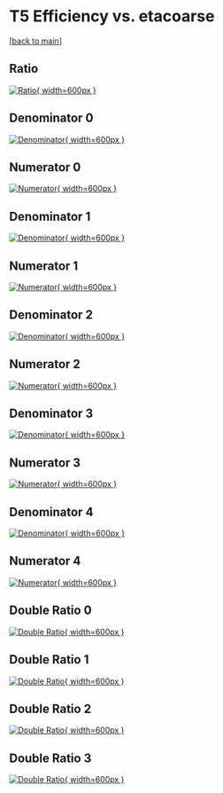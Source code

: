 # T5 Efficiency vs. etacoarse

[[back to main](./)]



## Ratio

[![Ratio](../mtv/var/T5_xtr_211_1_eff_etacoarse.png){ width=600px }](../mtv/var/T5_xtr_211_1_eff_etacoarse.pdf)

## Denominator 0

[![Denominator](../mtv/den/T5_xtr_211_1_eff_etacoarse_den0.png){ width=600px }](../mtv/den/T5_xtr_211_1_eff_etacoarse_den0.pdf)

## Numerator 0

[![Numerator](../mtv/num/T5_xtr_211_1_eff_etacoarse_num0.png){ width=600px }](../mtv/num/T5_xtr_211_1_eff_etacoarse_num0.pdf)

## Denominator 1

[![Denominator](../mtv/den/T5_xtr_211_1_eff_etacoarse_den1.png){ width=600px }](../mtv/den/T5_xtr_211_1_eff_etacoarse_den1.pdf)

## Numerator 1

[![Numerator](../mtv/num/T5_xtr_211_1_eff_etacoarse_num1.png){ width=600px }](../mtv/num/T5_xtr_211_1_eff_etacoarse_num1.pdf)

## Denominator 2

[![Denominator](../mtv/den/T5_xtr_211_1_eff_etacoarse_den2.png){ width=600px }](../mtv/den/T5_xtr_211_1_eff_etacoarse_den2.pdf)

## Numerator 2

[![Numerator](../mtv/num/T5_xtr_211_1_eff_etacoarse_num2.png){ width=600px }](../mtv/num/T5_xtr_211_1_eff_etacoarse_num2.pdf)

## Denominator 3

[![Denominator](../mtv/den/T5_xtr_211_1_eff_etacoarse_den3.png){ width=600px }](../mtv/den/T5_xtr_211_1_eff_etacoarse_den3.pdf)

## Numerator 3

[![Numerator](../mtv/num/T5_xtr_211_1_eff_etacoarse_num3.png){ width=600px }](../mtv/num/T5_xtr_211_1_eff_etacoarse_num3.pdf)

## Denominator 4

[![Denominator](../mtv/den/T5_xtr_211_1_eff_etacoarse_den4.png){ width=600px }](../mtv/den/T5_xtr_211_1_eff_etacoarse_den4.pdf)

## Numerator 4

[![Numerator](../mtv/num/T5_xtr_211_1_eff_etacoarse_num4.png){ width=600px }](../mtv/num/T5_xtr_211_1_eff_etacoarse_num4.pdf)

## Double Ratio 0

[![Double Ratio](../mtv/ratio/T5_xtr_211_1_eff_etacoarse_ratio0.png){ width=600px }](../mtv/ratio/T5_xtr_211_1_eff_etacoarse_ratio0.pdf)

## Double Ratio 1

[![Double Ratio](../mtv/ratio/T5_xtr_211_1_eff_etacoarse_ratio1.png){ width=600px }](../mtv/ratio/T5_xtr_211_1_eff_etacoarse_ratio1.pdf)

## Double Ratio 2

[![Double Ratio](../mtv/ratio/T5_xtr_211_1_eff_etacoarse_ratio2.png){ width=600px }](../mtv/ratio/T5_xtr_211_1_eff_etacoarse_ratio2.pdf)

## Double Ratio 3

[![Double Ratio](../mtv/ratio/T5_xtr_211_1_eff_etacoarse_ratio3.png){ width=600px }](../mtv/ratio/T5_xtr_211_1_eff_etacoarse_ratio3.pdf)


